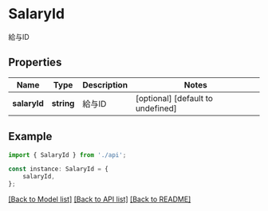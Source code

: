 # SalaryId

給与ID

## Properties

Name | Type | Description | Notes
------------ | ------------- | ------------- | -------------
**salaryId** | **string** | 給与ID | [optional] [default to undefined]

## Example

```typescript
import { SalaryId } from './api';

const instance: SalaryId = {
    salaryId,
};
```

[[Back to Model list]](../README.md#documentation-for-models) [[Back to API list]](../README.md#documentation-for-api-endpoints) [[Back to README]](../README.md)
